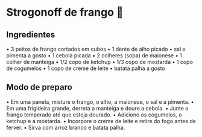 # Strogonoff de frango :chicken:

## **Ingredientes**

• 3 peitos de frango cortados em cubos
• 1 dente de alho picado
• sal e pimenta a gosto
• 1 cebola picada
• 2 colheres (sopa) de maionese
• 1 colher de manteiga
• 1/2 copo de ketchup
• 1/3 copo de mostarda
• 1 copo de cogumelos
• 1 copo de creme de leite
• batata palha a gosto

## **Modo de preparo**

• Em uma panela, misture o frango, o alho, a maionese, o sal e a pimenta.
• Em uma frigideira grande, derreta a manteiga e doure a cebola.
• Junte o frango temperado até que esteja dourado.
• Adicione os cogumelos, o ketchup e a mostarda.
• Incorpore o creme de leite e retire do fogo antes de ferver.
• Sirva com arroz branco e batata palha.

